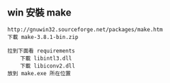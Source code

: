 win 安裝 make
---
	http://gnuwin32.sourceforge.net/packages/make.htm
	下載 make-3.8.1-bin.zip

	拉到下面看 requirements
		下載 libintl3.dll
		下載 libiconv2.dll
	放到 make.exe 所在位置